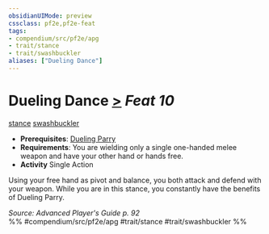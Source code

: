 ```yaml
---
obsidianUIMode: preview
cssclass: pf2e,pf2e-feat
tags:
- compendium/src/pf2e/apg
- trait/stance
- trait/swashbuckler
aliases: ["Dueling Dance"]
---
```

# Dueling Dance  [>](chapter-9-playing-the-game.md#Actions "Single Action") *Feat 10*  
[stance](stance.md "Stance Combat Trait")  [swashbuckler](Reference/Rules/Traits/swashbuckler-apg.md "Swashbuckler Class Trait")  

- **Prerequisites**: [Dueling Parry](dueling-parry-apg.md)
- **Requirements**: You are wielding only a single one-handed melee weapon and have your other hand or hands free.
- **Activity** Single Action

Using your free hand as pivot and balance, you both attack and defend with your weapon. While you are in this stance, you constantly have the benefits of Dueling Parry.

*Source: Advanced Player's Guide p. 92*  
%% #compendium/src/pf2e/apg #trait/stance #trait/swashbuckler %%